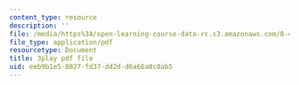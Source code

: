 ```yaml
---
content_type: resource
description: ''
file: /media/https%3A/open-learning-course-data-rc.s3.amazonaws.com/8-422-atomic-and-optical-physics-ii-spring-2013/eeb9b1e58827fd37dd2dd6a66a8c0ab5_sYS3OCiLDzA.pdf
file_type: application/pdf
resourcetype: Document
title: 3play pdf file
uid: eeb9b1e5-8827-fd37-dd2d-d6a66a8c0ab5
---
```

